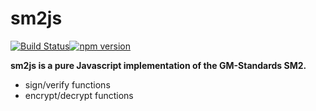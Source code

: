 # sm2js
[![Build Status](https://travis-ci.org/emmansun/sm2js.svg?branch=main)](https://travis-ci.org/emmansun/sm2js)[![npm version](https://badge.fury.io/js/gmsm-sm2js.svg)](https://badge.fury.io/js/gmsm-sm2js)

**sm2js is a pure Javascript implementation of the GM-Standards SM2.**

- sign/verify functions
- encrypt/decrypt functions
